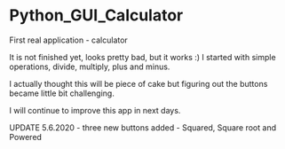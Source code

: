 # Python_GUI_Calculator

First real application - calculator

It is not finished yet, looks pretty bad, but it works :) I started with simple operations, divide, multiply, plus and minus.

I actually thought this will be piece of cake but figuring out the buttons became little bit challenging.

I will continue to improve this app in next days.

UPDATE 5.6.2020 - three new buttons added - Squared, Square root and Powered
